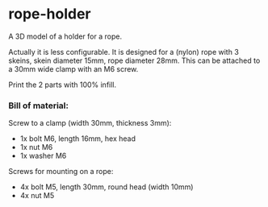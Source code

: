 rope-holder
===========

A 3D model of a holder for a rope.

Actually it is less configurable.
It is designed for a (nylon) rope with 3 skeins,
skein diameter 15mm, rope diameter 28mm.
This can be attached to a 30mm wide clamp with an M6 screw.

Print the 2 parts with 100% infill.


### Bill of material:

Screw to a clamp (width 30mm, thickness 3mm):
- 1x bolt M6, length 16mm, hex head
- 1x nut M6
- 1x washer M6

Screws for mounting on a rope:
- 4x bolt M5, length 30mm, round head (width 10mm)
- 4x nut M5



